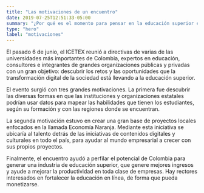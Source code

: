 ```yaml
---
title: "Las motivaciones de un encuentro"
date: 2019-07-25T12:51:33-05:00
summary: "¿Por qué es el momento para pensar en la educación superior en Colombia y los aspectos que la están afectando?"
type: "hero"
label: "motivaciones"
---
```


El pasado 6 de junio, el ICETEX reunió a directivas de varias de las universidades más importantes de Colombia, expertos en educación, consultores e integrantes de grandes organizaciones públicas y privadas con un gran objetivo: descubrir los retos y las oportunidades que la transformación digital de la sociedad está llevando a la educación superior. 

El evento surgió con tres grandes motivaciones. La primera fue descubrir las diversas formas en que las instituciones y organizaciones estatales podrían usar datos para mapear las habilidades que tienen los estudiantes, según su formación y con las regiones donde se encuentran. 

La segunda motivación estuvo en crear una gran base de proyectos locales enfocados en la llamada Economía Naranja. Mediante esta iniciativa se ubicaría al talento detrás de las iniciativas de contenidos digitales y culturales en todo el país, para ayudar al mundo empresarial a crecer con sus propios proyectos.

Finalmente, el encuentro ayudó a perfilar el potencial de Colombia para generar una industria de educación superior, que genere mejores ingresos y ayude a mejorar la productividad en toda clase de empresas. Hay rectores interesados en fortalecer la educación en línea, de forma que pueda monetizarse.  
